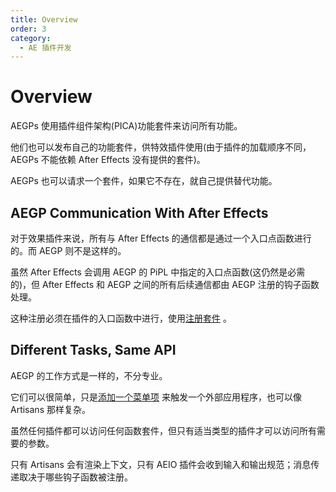 ```yaml
---
title: Overview
order: 3
category:
  - AE 插件开发
---
```


# Overview

AEGPs 使用插件组件架构(PICA)功能套件来访问所有功能。

他们也可以发布自己的功能套件，供特效插件使用(由于插件的加载顺序不同，AEGPs 不能依赖 After Effects 没有提供的套件)。

AEGPs 也可以请求一个套件，如果它不存在，就自己提供替代功能。

## AEGP Communication With After Effects

对于效果插件来说，所有与 After Effects 的通信都是通过一个入口点函数进行的。而 AEGP 则不是这样的。

虽然 After Effects 会调用 AEGP 的 PiPL 中指定的入口点函数(这仍然是必需的)，但 After Effects 和 AEGP 之间的所有后续通信都由 AEGP 注册的钩子函数处理。

这种注册必须在插件的入口函数中进行，使用[注册套件](aegp-suites.html) 。

## Different Tasks, Same API

AEGP 的工作方式是一样的，不分专业。

它们可以很简单，只是[添加一个菜单项](implementation.html) 来触发一个外部应用程序，也可以像 Artisans 那样复杂。

虽然任何插件都可以访问任何函数套件，但只有适当类型的插件才可以访问所有需要的参数。

只有 Artisans 会有渲染上下文，只有 AEIO 插件会收到输入和输出规范；消息传递取决于哪些钩子函数被注册。
